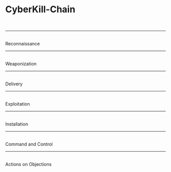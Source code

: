 # CyberKill-Chain
<br>

********
<br>
Reconnaissance
<br>

********
<br>
Weaponization
<br>

********
<br>
Delivery
<br>

********

<br>
Exploitation
<br>

********

<br>
Installation
<br>

********

<br>
Command and Control
<br>

********

<br>
Actions on Objections
<br>
